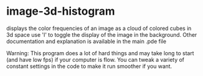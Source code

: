 # image-3d-histogram
displays the color frequencies of an image as a cloud of colored cubes in 3d space
use 'I' to toggle the display of the image in the background. Other documentation and explanation is available in the main .pde file

Warning: This program does a lot of hard things and may take long to start (and have low fps) if your computer is flow. You can tweak a variety of constant settings in the code to make it run smoother if you want.
